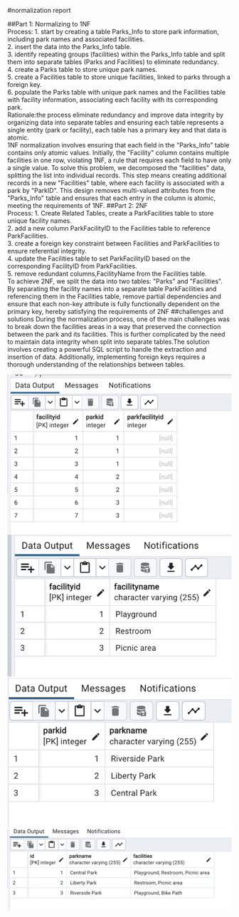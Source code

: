 #normalization report  
  
##Part 1: Normalizing to 1NF  
Process: 1. start by creating a table Parks_Info to store park
information, including park names and associated facilities.  
2. insert the data into the Parks_Info table.  
3. identify repeating groups (facilities) within the Parks_Info table
and split them into separate tables (Parks and Facilities) to eliminate
redundancy.  
4. create a Parks table to store unique park names.  
5. create a Facilities table to store unique facilities, linked to parks
through a foreign key.  
6. populate the Parks table with unique park names and the Facilities
table with facility information, associating each facility with its
corresponding park.  
Rationale:the process eliminate redundancy and improve data integrity by
organizing data into separate tables and ensuring each table represents
a single entity (park or facility), each table has a primary key and
that data is atomic.  
1NF normalization involves ensuring that each field in the "Parks_Info" table
contains only atomic values. Initially, the "Facility" column contains multiple 
facilities in one row, violating 1NF, a rule that requires each field to have 
only a single value. To solve this problem, we decomposed the "facilities" data,
splitting the list into individual records. This step means creating additional 
records in a new "Facilities" table, where each facility is associated with a park
by "ParkID". This design removes multi-valued attributes from the "Parks_Info" table
and ensures that each entry in the column is atomic, meeting the requirements of 1NF.
##Part 2: 2NF  
Process: 1. Create Related Tables, create a ParkFacilities table to
store unique facility names.  
2. add a new column ParkFacilityID to the Facilities table to reference
ParkFacilities.  
3. create a foreign key constraint between Facilities and ParkFacilities
to ensure referential integrity.  
4. update the Facilities table to set ParkFacilityID based on the
corresponding FacilityID from ParkFacilities.  
5. remove redundant columns,FacilityName from the Facilities table.  
To achieve 2NF, we split the data into two tables: "Parks" and "Facilities".
By separating the facility names into a separate table ParkFacilities
and referencing them in the Facilities table, remove partial
dependencies and ensure that each non-key attribute is fully
functionally dependent on the primary key, hereby satisfying the requirements of 2NF
##challenges and solutions
During the normalization process, one of the main challenges was to break
down the facilities areas in a way that preserved the connection between the
park and its facilities. This is further complicated by the need to maintain
data integrity when split into separate tables.The solution involves creating
a powerful SQL script to handle the extraction and insertion of data. 
Additionally, implementing foreign keys requires a thorough understanding
of the relationships between tables.
  
![Alt text for the image](Facilities.png)  
![Alt text for the image](ParkFacilities.png)  
![Alt text for the image](Parks.png)  
![Alt text for the image](Parks_Info.png)
